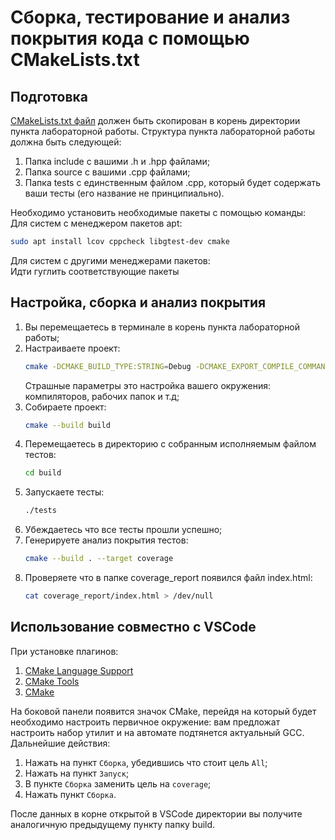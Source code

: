 # Сборка, тестирование и анализ покрытия кода с помощью CMakeLists.txt

## Подготовка
[CMakeLists.txt файл](examples/CMake/Lab1/CMakeLists.txt) должен быть скопирован в корень директории пункта лабораторной работы. Структура пункта лабораторной работы должна быть следующей:
1. Папка include с вашими .h и .hpp файлами;
2. Папка source с вашими .cpp файлами;
3. Папка tests с единственным файлом .cpp, который будет содержать ваши тесты (его название не принципиально).

Необходимо установить необходимые пакеты с помощью команды:
<br>
Для систем с менеджером пакетов apt:
```bash
sudo apt install lcov cppcheck libgtest-dev cmake
```
Для систем с другими менеджерами пакетов:
<br>
Идти гуглить соответствующие пакеты

## Настройка, сборка и анализ покрытия
1. Вы перемещаетесь в терминале в корень пункта лабораторной работы;
2. Настраиваете проект:
    ```bash
    cmake -DCMAKE_BUILD_TYPE:STRING=Debug -DCMAKE_EXPORT_COMPILE_COMMANDS:BOOL=TRUE -DCMAKE_C_COMPILER:FILEPATH=/usr/bin/gcc -DCMAKE_CXX_COMPILER:FILEPATH=/usr/bin/g++ --no-warn-unused-cli -S./ -B./build -G "Unix Makefiles"
    ```
    Страшные параметры это настройка вашего окружения: компиляторов, рабочих папок и т.д;
3. Собираете проект:
    ```bash
    cmake --build build
    ```
4. Перемещаетесь в директорию с собранным исполняемым файлом тестов:
    ```bash
    cd build
    ```
5. Запускаете тесты:
    ```bash
    ./tests
    ```
6. Убеждаетесь что все тесты прошли успешно;
7. Генерируете анализ покрытия тестов:
    ```bash
    cmake --build . --target coverage
    ```
7. Проверяете что в папке coverage_report появился файл index.html:
    ```bash
    cat coverage_report/index.html > /dev/null
    ```

## Использование совместно с VSCode
При установке плагинов:
1. [CMake Language Support](https://marketplace.visualstudio.com/items?itemName=josetr.cmake-language-support-vscode)
2. [CMake Tools](https://marketplace.visualstudio.com/items?itemName=ms-vscode.cmake-tools)
3. [CMake](https://marketplace.visualstudio.com/items?itemName=twxs.cmake)

На боковой панели появится значок CMake, перейдя на который будет необходимо настроить первичное окружение: вам предложат настроить набор утилит и на автомате подтянется актуальный GCC.<br>
Дальнейшие действия:
1. Нажать на пункт `Сборка`, убедившись что стоит цель `All`;
2. Нажать на пункт `Запуск`;
3. В пункте `Сборка` заменить цель на `coverage`;
4. Нажать пункт `Сборка`.

После данных в корне открытой в VSCode директории вы получите аналогичную предыдущему пункту папку build.